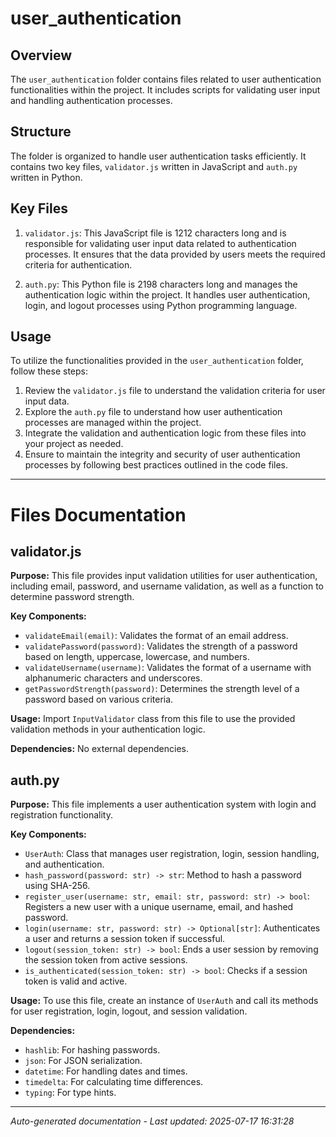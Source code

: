 # user_authentication

## Overview
The `user_authentication` folder contains files related to user authentication functionalities within the project. It includes scripts for validating user input and handling authentication processes.

## Structure
The folder is organized to handle user authentication tasks efficiently. It contains two key files, `validator.js` written in JavaScript and `auth.py` written in Python.

## Key Files
1. `validator.js`: This JavaScript file is 1212 characters long and is responsible for validating user input data related to authentication processes. It ensures that the data provided by users meets the required criteria for authentication.
   
2. `auth.py`: This Python file is 2198 characters long and manages the authentication logic within the project. It handles user authentication, login, and logout processes using Python programming language.

## Usage
To utilize the functionalities provided in the `user_authentication` folder, follow these steps:
1. Review the `validator.js` file to understand the validation criteria for user input data.
2. Explore the `auth.py` file to understand how user authentication processes are managed within the project.
3. Integrate the validation and authentication logic from these files into your project as needed.
4. Ensure to maintain the integrity and security of user authentication processes by following best practices outlined in the code files.

---

# Files Documentation

## validator.js

**Purpose:** This file provides input validation utilities for user authentication, including email, password, and username validation, as well as a function to determine password strength.

**Key Components:**
- `validateEmail(email)`: Validates the format of an email address.
- `validatePassword(password)`: Validates the strength of a password based on length, uppercase, lowercase, and numbers.
- `validateUsername(username)`: Validates the format of a username with alphanumeric characters and underscores.
- `getPasswordStrength(password)`: Determines the strength level of a password based on various criteria.

**Usage:** Import `InputValidator` class from this file to use the provided validation methods in your authentication logic.

**Dependencies:** No external dependencies.

## auth.py

**Purpose:** This file implements a user authentication system with login and registration functionality.

**Key Components:**
- `UserAuth`: Class that manages user registration, login, session handling, and authentication.
- `hash_password(password: str) -> str`: Method to hash a password using SHA-256.
- `register_user(username: str, email: str, password: str) -> bool`: Registers a new user with a unique username, email, and hashed password.
- `login(username: str, password: str) -> Optional[str]`: Authenticates a user and returns a session token if successful.
- `logout(session_token: str) -> bool`: Ends a user session by removing the session token from active sessions.
- `is_authenticated(session_token: str) -> bool`: Checks if a session token is valid and active.

**Usage:** To use this file, create an instance of `UserAuth` and call its methods for user registration, login, logout, and session validation.

**Dependencies:** 
- `hashlib`: For hashing passwords.
- `json`: For JSON serialization.
- `datetime`: For handling dates and times.
- `timedelta`: For calculating time differences.
- `typing`: For type hints.

---
*Auto-generated documentation - Last updated: 2025-07-17 16:31:28*
